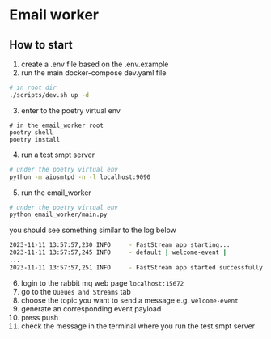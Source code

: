 # Email worker 

## How to start 
1. create a .env file based on the .env.example
2. run the main docker-compose dev.yaml file 
``` bash
# in root dir 
./scripts/dev.sh up -d
```
3. enter to the poetry virtual env 
```
# in the email_worker root
poetry shell
poetry install
```
4. run a test smpt server 
``` bash
# under the poetry virtual env
python -m aiosmtpd -n -l localhost:9090
```
5. run the email_worker
``` bash
# under the poetry virtual env
python email_worker/main.py
```
you should see something similar to the log below
``` bash
2023-11-11 13:57:57,230 INFO     - FastStream app starting...
2023-11-11 13:57:57,245 INFO     - default | welcome-event |            - `WelcomeHandler` waiting for messages
...
2023-11-11 13:57:57,251 INFO     - FastStream app started successfully! To exit, press CTRL+C
```
6. login to the rabbit mq web page `localhost:15672`
7. go to the `Queues and Streams` tab
8. choose the topic you want to send a message e.g. `welcome-event`
9. generate an corresponding event payload 
10. press push 
11. check the message in the terminal where you run the test smpt server